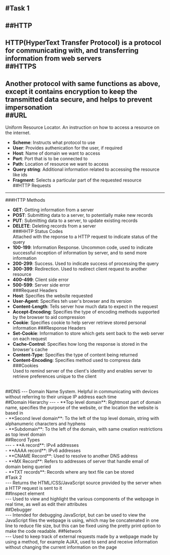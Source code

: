 #Task 1</br>
---
##HTTP</br>
---
HTTP(HyperText Transfer Protocol) is a protocol for communicating with, and transferring information from web servers</br>
##HTTPS</br>
---
Another protocol with same functions as above, except it contains encryption to keep the transmitted data secure, and helps to prevent impersonation</br>
##URL</br>
---
Uniform Resource Locator. An instruction on how to access a resource on the internet.</br>
- **Scheme**: Instructs what protocol to use</br>
- **User**: Provides authenication for the user, if required</br>
- **Host**: Name of domain we want to access</br>
- **Port**: Port that is to be connected to</br>
- **Path**: Location of resource we want to access</br>
- **Query string**: Additional information related to accessing the resource like ids</br>
- **Fragment**: Selects a particular part of the requested resource</br>
##HTTP Requests</br>
---
###HTTP Methods</br>
- **GET**: Getting information from a server</br>
- **POST**: Submitting data to a server, to potentially make new records</br>
- **PUT**: Submitting data to a server, to update existing records</br>
- **DELETE**: Deleting records from a server</br>
###HHTP Status Codes</br>
Attached with the reponse to a HTTP request to indicate status of the query</br>
- **100-199**: Information Response. Uncommon code, used to indicate successful reception of information by server, and to send more information</br>
- **200-299**: Success. Used to indicate success of processing the query</br>
- **300-399**: Redirection. Used to redirect client request to another resource</br>
- **400-499**: Client side error</br>
- **500-599**: Server side error</br>
###Request Headers</br>
- **Host**: Specifies the website requested</br>
- **User-Agent**: Specifies teh user's browser and its version</br>
- **Content-Length**: Tells server how much data to expect in the request</br>
- **Accept-Encoding**: Specifies the type of encoding methods supported by the browser to aid compression</br>
- **Cookie**: Specifies cookie to help server retrieve stored personal information
###Response Headers</br>
- **Set-Cookie**: Information to store which gets sent back to the web server on each request</br>
- **Cache-Control**: Specifies how long the response is stored in the browser's cache</br>
- **Content-Type**: Specifies the type of content being returned</br>
- **Content-Encoding**: Specifies method used to compress data</br>
###Cookies</br>
Used to remind server of the client's identity and enables server to retrieve preferences unique to the client</br>
</br>
##DNS
---
Domain Name System. Helpful in communicating with devices without referring to their unique IP address each time</br>
##Domain Hierarchy
---
- **Top level domain**: Rightmost part of domain name, specifies the purpose of the website, or the location the website is based in</br>
- **Second level domain**: To the left of the top level domain, string with alphanumeric characters and hyphens</br>
- **Subdomain**: To the left of the domain, with same creation restrictions as top level domain</br>
##Record Types</br>
---
- **A record**: IPv4 addresses</br>
- **AAAA record**: IPv6 addresses</br>
- **CNAME Record**: Used to resolve to another DNS address</br>
- **MX Record**: Refers to addresses of server that handle email of domain being queried</br>
- **TXT records**: Records where any text file can be stored</br>
#Task 2</br
---
##Page Source</br>
---
Returns the HTML/CSS/JavaScript source provided by the server when a HTTP request is sent to it</br>
##Inspect element</br>
---
Used to view and highlight the various components of the webpage in real time, as well as edit their attributes</br>
##Debugger</br>
---
Intended for debugging JavaScript, but can be used to view the JavaScript files the webpage is using, which may be concatenated in one line to reduce file size, but this can be 
fixed using the pretty print option to make the code readable.
##Network</br>
---
Used to keep track of external requests made by a webpage made by using a method, for example AJAX, used to send and receive information without changing the current information on the page</br>
